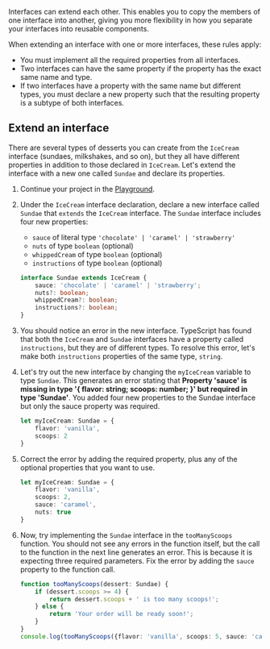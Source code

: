 Interfaces can extend each other. This enables you to copy the members of one interface into another, giving you more flexibility in how you separate your interfaces into reusable components.

When extending an interface with one or more interfaces, these rules apply:

- You must implement all the required properties from all interfaces.
- Two interfaces can have the same property if the property has the exact same name and type.
- If two interfaces have a property with the same name but different types, you must declare a new property such that the resulting property is a subtype of both interfaces.

## Extend an interface

There are several types of desserts you can create from the `IceCream` interface (sundaes, milkshakes, and so on), but they all have different properties in addition to those declared in `IceCream`. Let's extend the interface with a new one called `Sundae` and declare its properties.

1. Continue your project in the [Playground](https://www.typescriptlang.org/play).
1. Under the `IceCream` interface declaration, declare a new interface called `Sundae` that `extends` the `IceCream` interface. The `Sundae` interface includes four new properties:
    - `sauce` of literal type `'chocolate' | 'caramel' | 'strawberry'`
    - `nuts` of type `boolean` (optional)
    - `whippedCream` of type `boolean` (optional)
    - `instructions` of type `boolean` (optional)

    ```typescript
    interface Sundae extends IceCream {
        sauce: 'chocolate' | 'caramel' | 'strawberry';
        nuts?: boolean;
        whippedCream?: boolean;
        instructions?: boolean;
    }
    ```

1. You should notice an error in the new interface. TypeScript has found that both the `IceCream` and `Sundae` interfaces have a property called `instructions`, but they are of different types. To resolve this error, let's make both `instructions` properties of the same type, `string`.
1. Let's try out the new interface by changing the `myIceCream` variable to type ``Sundae``. This generates an error stating that **Property 'sauce' is missing in type '{ flavor: string; scoops: number; }' but required in type 'Sundae'**. You added four new properties to the Sundae interface but only the sauce property was required.

    ```typescript
    let myIceCream: Sundae = {
        flavor: 'vanilla',
        scoops: 2
    }
    ```

1. Correct the error by adding the required property, plus any of the optional properties that you want to use.

    ```typescript
    let myIceCream: Sundae = {
        flavor: 'vanilla',
        scoops: 2,
        sauce: 'caramel',
        nuts: true
    }
    ```

1. Now, try implementing the `Sundae` interface in the `tooManyScoops` function. You should not see any errors in the function itself, but the call to the function in the next line generates an error. This is because it is expecting three required parameters. Fix the error by adding the `sauce` property to the function call.

    ```typescript
    function tooManyScoops(dessert: Sundae) {
        if (dessert.scoops >= 4) {
            return dessert.scoops + ' is too many scoops!';
        } else {
            return 'Your order will be ready soon!';
        }
    }
    console.log(tooManyScoops({flavor: 'vanilla', scoops: 5, sauce: 'caramel'}));
    ```
